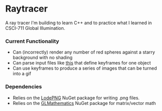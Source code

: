 # Raytracer
A ray tracer I'm building to learn C++ and to practice what I learned in CSCI-711 Global Illumination.

### Current Functionality
+ Can (incorrectly) render any number of red spheres against a starry background with no shading
+ Can parse input files like [this](Raytracer/world/prog.txt) that define keyframes for one object
+ Can use keyframes to produce a series of images that can be turned into a gif

### Dependencies
+ Relies on the [LodePNG](https://github.com/lvandeve/lodepng) NuGet package for writing .png files.
+ Relies on the [GLMathematics](https://www.nuget.org/packages/glm/0.9.9.600) NuGet package for matrix/vector math
